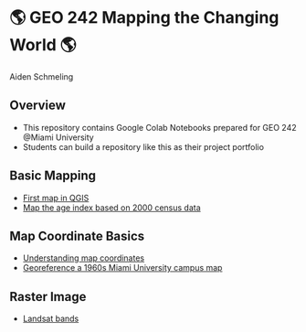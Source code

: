 # :earth_americas: GEO 242 Mapping the Changing World :earth_americas:

Aiden Schmeling

## Overview
- This repository contains Google Colab Notebooks prepared for GEO 242 @Miami University
- Students can build a repository like this as their project portfolio

## Basic Mapping

- [First map in QGIS](https://github.com/AidenSchmeling/gis-project-portfolio-geo242/blob/main/basic-mapping/my-first-mapping.ipynb)
- [Map the age index based on 2000 census data](https://github.com/AidenSchmeling/gis-project-portfolio-geo242/blob/main/basic-mapping/age-index-mapping.ipynb)

## Map Coordinate Basics

- [Understanding map coordinates](https://github.com/AidenSchmeling/gis-project-portfolio-geo242/blob/main/map-coordinate-basics/understanding-coordinates.ipynb)
- [Georeference a 1960s Miami University campus map](https://github.com/AidenSchmeling/gis-project-portfolio-geo242/blob/main/map-coordinate-basics/georeferencing.ipynb)


## Raster Image
- [Landsat bands](https://github.com/AidenSchmeling/gis-project-portfolio-geo242/blob/main/raster-image/understand-landsat-bands.ipynb)
